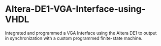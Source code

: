 # Altera-DE1-VGA-Interface-using-VHDL
Integrated and programmed a VGA Interface using the Altera DE1 to output in synchronization with a custom programmed finite-state machine.
